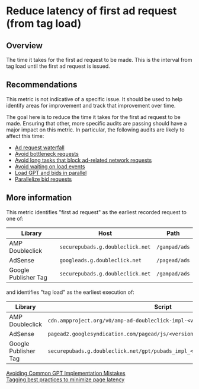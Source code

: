 # Reduce latency of first ad request (from tag load)

## Overview

The time it takes for the first ad request to be made. This is the interval from
tag load until the first ad request is issued.

## Recommendations

This metric is not indicative of a specific issue. It should be used to help
identify areas for improvement and track that improvement over time.

The goal here is to reduce the time it takes for the first ad request to be
made. Ensuring that other, more specific audits are passing should have a major
impact on this metric. In particular, the following audits are likely to affect
this time:

* [Ad request waterfall](./ad-request-critical-path)
* [Avoid bottleneck requests](./bottleneck-requests)
* [Avoid long tasks that block ad-related network requests](./ad-blocking-tasks)
* [Avoid waiting on load events](./blocking-load-events)
* [Load GPT and bids in parallel](./gpt-bids-parallel)
* [Parallelize bid requests](./serial-header-bidding)

## More information

This metric identifies "first ad request" as the earliest recorded request to
one of:

| Library              | Host                             | Path          |
|----------------------|----------------------------------|---------------|
| AMP Doubleclick      | `securepubads.g.doubleclick.net` | `/gampad/ads` |
| AdSense              | `googleads.g.doubleclick.net`    | `/pagead/ads` |
| Google Publisher Tag | `securepubads.g.doubleclick.net` | `/gampad/ads` |

and identifies "tag load" as the earliest execution of:

| Library              | Script                                      |
|----------------------|---------------------------------------------|
| AMP Doubleclick      | `cdn.ampproject.org/v0/amp-ad-doubleclick-impl-<version>.js` |
| AdSense              | `pagead2.googlesyndication.com/pagead/js/<version>/show_ads_impl_<version>.js` |
| Google Publisher Tag | `securepubads.g.doubleclick.net/gpt/pubads_impl_<version>.js` |

[Avoiding Common GPT Implementation Mistakes](https://developers.google.com/doubleclick-gpt/common_implementation_mistakes)  
[Tagging best practices to minimize page latency](https://support.google.com/admanager/answer/7485975)
